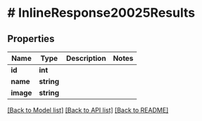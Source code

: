 # # InlineResponse20025Results

## Properties

Name | Type | Description | Notes
------------ | ------------- | ------------- | -------------
**id** | **int** |  | 
**name** | **string** |  | 
**image** | **string** |  | 

[[Back to Model list]](../../README.md#documentation-for-models) [[Back to API list]](../../README.md#documentation-for-api-endpoints) [[Back to README]](../../README.md)


